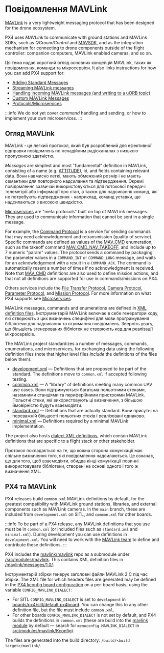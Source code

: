 # Повідомлення MAVLink

[MAVLink](https://mavlink.io/en/) is a very lightweight messaging protocol that has been designed for the drone ecosystem.

PX4 uses _MAVLink_ to communicate with ground stations and MAVLink SDKs, such as _QGroundControl_ and [MAVSDK](https://mavsdk.mavlink.io/), and as the integration mechanism for connecting to drone components outside of the flight controller: companion computers, MAVLink enabled cameras, and so on.

Ця тема надає короткий огляд основних концепцій MAVLink, таких як повідомлення, команди та мікросервіси.
It also links instructions for how you can add PX4 support for:

- [Adding Standard Messages](../mavlink/adding_messages.md)
- [Streaming MAVLink messages](../mavlink/streaming_messages.md)
- [Handling incoming MAVLink messages (and writing to a uORB topic)](../mavlink/receiving_messages.md)
- [Custom MAVLink Messages](../mavlink/custom_messages.md)
- [Protocols/Microservices](../mavlink/protocols.md)

:::info
We do not yet cover _command_ handling and sending, or how to implement your own microservices.
:::

## Огляд MAVLink

MAVLink - це легкий протокол, який був розроблений для ефективної відправки повідомлень по ненадійним радіоканалах з низькою пропускною здатністю.

_Messages_ are simplest and most "fundamental" definition in MAVLink, consisting of a name (e.g. [ATTITUDE](https://mavlink.io/en/messages/common.html#ATTITUDE)), id, and fields containing relevant data.
Вони навмисно легкі, мають обмежений розмір і не мають семантики для повторного надсилання та підтвердження.
Окремі повідомлення зазвичай використовуються для потокової передачі телеметрії або інформації про стан, а також для надсилання команд, які не потребують підтвердження - наприклад, команд уставки, що надсилаються з високою швидкістю.

[Microservices](../mavlink/protocols.md) are "meta protocols" built on top of MAVLink messages.
They are used to communicate information that cannot be sent in a single message.

For example, the [Command Protocol](https://mavlink.io/en/services/command.html) is a service for sending commands that may need acknowledgement and retransmission (quality of service).
Specific commands are defined as values of the [MAV_CMD](https://mavlink.io/en/messages/common.html#mav_commands) enumeration, such as the takeoff command [MAV_CMD_NAV_TAKEOFF](https://mavlink.io/en/messages/common.html#MAV_CMD_NAV_TAKEOFF), and include up to 7 numeric "param" values.
The protocol sends a command by packaging the parameter values in a `COMMAND_INT` or `COMMAND_LONG` message, and waits for an acknowledgement with a result in a `COMMAND_ACK`.
The command is automatically resent a number of times if no acknowledgment is received.
Note that [MAV_CMD](https://mavlink.io/en/messages/common.html#mav_commands) definitions are also used to define mission actions, and that not all definitions are supported for use in commands/missions on PX4.

Others services include the [File Transfer Protocol](https://mavlink.io/en/services/ftp.html), [Camera Protocol](https://mavlink.io/en/services/camera.html), [Parameter Protocol](https://mavlink.io/en/services/parameter.html), and [Mission Protocol](https://mavlink.io/en/services/mission.html).
For more information on what PX4 supports see [Microservices](../mavlink/protocols.md).

MAVLink messages, commands and enumerations are defined in [XML definition files](https://mavlink.io/en/guide/define_xml_element.html).
Інструментарій MAVLink включає в себе генератори коду, які створюють з цих визначень специфічні для мови програмування бібліотеки для надсилання та отримання повідомлень.
Зверніть увагу, що більшість згенерованих бібліотек не створюють код для реалізації мікросервісів.

The MAVLink project standardizes a number of messages, commands, enumerations, and microservices, for exchanging data using the following definition files (note that higher level files _include_ the definitions of the files below them):

- [development.xml](https://mavlink.io/en/messages/development.html) — Definitions that are proposed to be part of the standard.
  The definitions move to `common.xml` if accepted following testing.
- [common.xml](https://mavlink.io/en/messages/common.html) — A "library" of definitions meeting many common UAV use cases.
  Вони підтримуються багатьма польотними стеками, наземними станціями та периферійними пристроями MAVLink.
  Польотні стеки, які використовують ці визначення, з більшою ймовірністю будуть взаємодіяти.
- [standard.xml](https://mavlink.io/en/messages/standard.html) — Definitions that are actually standard.
  Вони присутні на переважній більшості польотних стеків і реалізовані однаково.
- [minimal.xml](https://mavlink.io/en/messages/minimal.html) — Definitions required by a minimal MAVLink implementation.

The project also hosts [dialect XML definitions](https://mavlink.io/en/messages/#dialects), which contain MAVLink definitions that are specific to a flight stack or other stakeholder.

Протокол покладається на те, що кожна сторона комунікації має спільне визначення того, які повідомлення надсилаються.
Це означає, що для того, щоб взаємодіяти, обидва кінці комунікації повинні використовувати бібліотеки, створені на основі одного і того ж визначення XML.

<!--
The messages are sent over-the-wire in the "payload" of a [MAVLink packet](https://mavlink.io/en/guide/serialization.html#mavlink2_packet_format).
In order to reduce the amount of information that must be sent, the packet does not include the message metadata, such as what fields are in the message and so on.
Instead, the fields are serialized in a predefined order based on data size and XML definition order, and MAVLink relies on each end of the communication having a shared definition of what messages are being sent.
The shared identity of the message is conveyed by the message id, along with a CRC ("`CRC_EXTRA`") that uniquely identifies the message based on its name and id, and the field names and types.
The receiving end of the communication will discard any packet for which the message id and the `CRC_EXTRA` do not match.
-->

## PX4 та MAVLink

PX4 releases build `common.xml` MAVLink definitions by default, for the greatest compatibility with MAVLink ground stations, libraries, and external components such as MAVLink cameras.
In the `main` branch, these are included from `development.xml` on SITL, and `common.xml` for other boards.

:::info
To be part of a PX4 release, any MAVLink definitions that you use must be in `common.xml` (or included files such as `standard.xml` and `minimal.xml`).
During development you can use definitions in `development.xml`.
You will need to work with the [MAVLink team](https://mavlink.io/en/contributing/contributing.html) to define and contribute these definitions.
:::

PX4 includes the [mavlink/mavlink](https://github.com/mavlink/mavlink) repo as a submodule under [/src/modules/mavlink](https://github.com/PX4/PX4-Autopilot/tree/main/src/modules/mavlink).
This contains XML definition files in [/mavlink/messages/1.0/](https://github.com/mavlink/mavlink/blob/master/message_definitions/v1.0/).

Інструментарій збірки генерує заголовні файли MAVLink 2 C під час збірки.
The XML file for which headers files are generated may be defined in the [PX4 kconfig board configuration](../hardware/porting_guide_config.md#px4-board-configuration-kconfig) on a per-board basis, using the variable `CONFIG_MAVLINK_DIALECT`:

- For SITL `CONFIG_MAVLINK_DIALECT` is set to `development` in [boards/px4/sitl/default.px4board](https://github.com/PX4/PX4-Autopilot/blob/main/boards/px4/sitl/default.px4board#L36).
  You can change this to any other definition file, but the file must include `common.xml`.
- For other boards `CONFIG_MAVLINK_DIALECT` is not set by default, and PX4 builds the definitions in `common.xml` (these are build into the [mavlink module](../modules/modules_communication.md#mavlink) by default — search for `menuconfig MAVLINK_DIALECT` in [src/modules/mavlink/Kconfig](https://github.com/PX4/PX4-Autopilot/blob/main/src/modules/mavlink/Kconfig#L10)).

The files are generated into the build directory: `/build/<build target>/mavlink/`.
